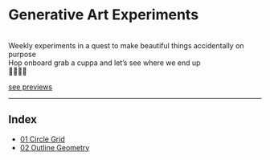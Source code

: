 # Generative Art Experiments
<br>
Weekly experiments in a quest to make beautiful things accidentally on purpose
<br>
Hop onboard grab a cuppa and let’s see where we end up
<br>
👩🏻‍💻✨

[see previews](https://www.instagram.com/han_codes/?hl=en)

----
## Index

- [01 Circle Grid](https://github.com/hannahleggett/Experiments_GenArt/tree/master/01%20Circle%20Grid)
- [02 Outline Geometry](https://github.com/hannahleggett/Experiments_GenArt/tree/master/02%20Outline%20Geometry)
